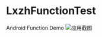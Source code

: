 # LxzhFunctionTest
Android Function Demo
![应用截图](https://lxzh.oss-cn-hangzhou.aliyuncs.com/com.lxzh123.funcdemo.png)
